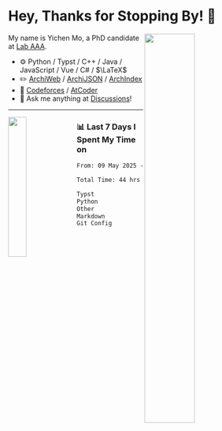 # Hey, Thanks for Stopping By! 🦭

<picture>
    <source media="(prefers-color-scheme: dark)" srcset="https://github-readme-stats.vercel.app/api?username=amomorning&show_icons=true&theme=noctis_minimus&hide=issues">
    <img align="right" width="45%" src="https://github-readme-stats.vercel.app/api?username=amomorning&show_icons=true&theme=graywhite&hide=issues">
</picture>


My name is Yichen Mo, a PhD candidate at [Lab AAA](https://archialgo.com).

-   :gear: Python / Typst / C++ / Java / JavaScript / Vue / C# / $\LaTeX$ 
-   :pencil2: [ArchiWeb](https://web.archialgo.com) / [ArchiJSON](https://www.food4rhino.com/en/app/archijson) / [ArchIndex](https://index.archialgo.com/) 
-   :abacus: [Codeforces](https://codeforces.com/profile/LaPluma) / [AtCoder](https://atcoder.jp/users/amomorning)
-   :thought_balloon: Ask me anything at [Discussions](https://github.com/amomorning/amomorning/discussions/new)!


---

<picture>
    <source media="(prefers-color-scheme: dark)" srcset="https://github-readme-stats.vercel.app/api/top-langs/?username=amomorning&hide=Mathematica&theme=noctis_minimus">
    <img align="left" width="27%" src="https://github-readme-stats.vercel.app/api/top-langs/?username=amomorning&hide=Mathematica&theme=graywhite">
</picture>

  
### 📊 Last 7 Days I Spent My Time on

<!--START_SECTION:waka-->

```txt
From: 09 May 2025 - To: 16 May 2025

Total Time: 44 hrs 9 mins

Typst              17 hrs 11 mins  █████████▓░░░░░░░░░░░░░░░   38.92 %
Python             16 hrs 33 mins  █████████▒░░░░░░░░░░░░░░░   37.51 %
Other              7 hrs 52 mins   ████▒░░░░░░░░░░░░░░░░░░░░   17.82 %
Markdown           2 hrs 23 mins   █▒░░░░░░░░░░░░░░░░░░░░░░░   05.42 %
Git Config         4 mins          ░░░░░░░░░░░░░░░░░░░░░░░░░   00.19 %
```

<!--END_SECTION:waka-->　　
